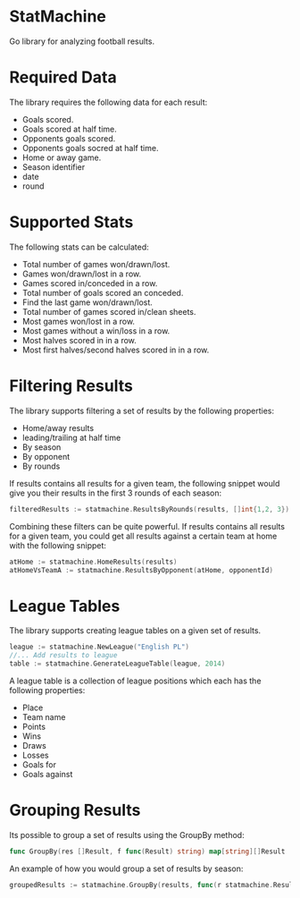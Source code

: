 StatMachine
===========

Go library for analyzing football results.

# Required Data #
The library requires the following data for each result:
- Goals scored.
- Goals scored at half time.
- Opponents goals scored.
- Opponents goals socred at half time.
- Home or away game.
- Season identifier 
- date
- round

# Supported Stats #

The following stats can be calculated:

- Total number of games won/drawn/lost.
- Games won/drawn/lost in a row.
- Games scored in/conceded in a row.
- Total number of goals scored an conceded.
- Find the last game won/drawn/lost.
- Total number of games scored in/clean sheets.
- Most games won/lost in a row.
- Most games without a win/loss in a row.
- Most halves scored in in a row.
- Most first halves/second halves scored in in a row.


# Filtering Results #
The library supports filtering a set of results by the following properties:
- Home/away results
- leading/trailing at half time
- By season
- By opponent
- By rounds

If results contains all results for a given team, the following snippet
would give you their results in the first 3 rounds of each season:

```go
filteredResults := statmachine.ResultsByRounds(results, []int{1,2, 3})
```
Combining these filters can be quite powerful. If results
contains all results for a given team, you could get all results against a
certain team at home with the following snippet:

```go
atHome := statmachine.HomeResults(results)
atHomeVsTeamA := statmachine.ResultsByOpponent(atHome, opponentId)
```

# League Tables #
The library supports creating league tables on a given set of results. 

```go
league := statmachine.NewLeague("English PL")
//... Add results to league
table := statmachine.GenerateLeagueTable(league, 2014)
```

A league table is a collection of league positions which each has the following properties:
- Place
- Team name
- Points
- Wins
- Draws
- Losses
- Goals for
- Goals against

# Grouping Results #
Its possible to group a set of results using the GroupBy method:

```go
func GroupBy(res []Result, f func(Result) string) map[string][]Result
```

An example of how you would group a set of results by season:

```go
groupedResults := statmachine.GroupBy(results, func(r statmachine.Result)string{return strconv.Itoa(r.SeasonId())})
```